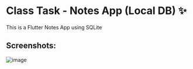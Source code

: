 # Class Task - Notes App (Local DB) ✨

This is a Flutter Notes App using SQLite

## Screenshots:

![image](https://github.com/user-attachments/assets/a7a0cc0b-4ad6-4396-bdf0-07ebea20e388)
